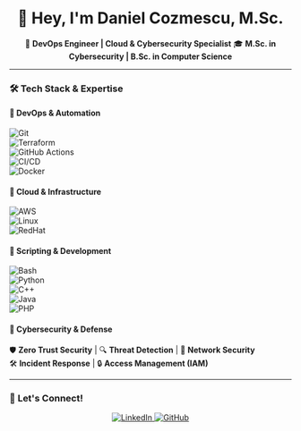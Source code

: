 <h1 align="center">👋 Hey, I'm Daniel Cozmescu, M.Sc. </h1>

<p align="center">
🚀 <strong>DevOps Engineer | Cloud & Cybersecurity Specialist</strong>  
🎓 <strong>M.Sc. in Cybersecurity | B.Sc. in Computer Science</strong>  
</p>

---

### 🛠️ **Tech Stack & Expertise**  

#### 🔹 **DevOps & Automation**  
![Git](https://img.shields.io/badge/Git-F05032?style=for-the-badge&logo=git&logoColor=white)  
![Terraform](https://img.shields.io/badge/Terraform-623CE4?style=for-the-badge&logo=terraform&logoColor=white)  
![GitHub Actions](https://img.shields.io/badge/GitHub_Actions-2088FF?style=for-the-badge&logo=github-actions&logoColor=white)  
![CI/CD](https://img.shields.io/badge/CI%2FCD-A8B9CC?style=for-the-badge&logo=github&logoColor=white)  
![Docker](https://img.shields.io/badge/Docker-2496ED?style=for-the-badge&logo=docker&logoColor=white)  

#### 🔹 **Cloud & Infrastructure**  
![AWS](https://img.shields.io/badge/AWS-FF9900?style=for-the-badge&logo=amazonaws&logoColor=white)  
![Linux](https://img.shields.io/badge/Linux-FCC624?style=for-the-badge&logo=linux&logoColor=black)  
![RedHat](https://img.shields.io/badge/RedHat-EE0000?style=for-the-badge&logo=redhat&logoColor=white)  

#### 🔹 **Scripting & Development**  
![Bash](https://img.shields.io/badge/Bash-4EAA25?style=for-the-badge&logo=gnu-bash&logoColor=white)  
![Python](https://img.shields.io/badge/Python-3776AB?style=for-the-badge&logo=python&logoColor=white)  
![C++](https://img.shields.io/badge/C++-00599C?style=for-the-badge&logo=cplusplus&logoColor=white)  
![Java](https://img.shields.io/badge/Java-007396?style=for-the-badge&logo=java&logoColor=white)  
![PHP](https://img.shields.io/badge/PHP-777BB4?style=for-the-badge&logo=php&logoColor=white)  

#### 🔹 **Cybersecurity & Defense**  
🛡️ **Zero Trust Security** | 🔍 **Threat Detection** | 🛑 **Network Security**  
🛠️ **Incident Response** | 🔒 **Access Management (IAM)**  

---
### 💬 **Let's Connect!**  
<p align="center">
  <a href="https://www.linkedin.com/in/daniel-cozmescu-a3b83418b/">
    <img src="https://img.shields.io/badge/LinkedIn-0077B5?style=for-the-badge&logo=linkedin&logoColor=white" alt="LinkedIn" />
  </a>
  <a href="https://github.com/yourusername">
    <img src="https://img.shields.io/badge/GitHub-181717?style=for-the-badge&logo=github&logoColor=white" alt="GitHub" />
  </a>
</p>
